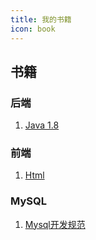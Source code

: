 ```yaml
---
title: 我的书籍
icon: book
---
```

## 书籍

### 后端 ###
1.  [Java 1.8](https://gitee.com/jinYang98/xiao-po-zhan/blob/master/%E4%B9%A6%E7%B1%8D/%E5%90%8E%E7%AB%AF/Java8%E5%AE%9E%E6%88%98%E7%AC%AC2%E7%89%88.pdf)

### 前端 ###
1. [Html](前端/Html.md)

### MySQL ###
1. [Mysql开发规范](https://gitee.com/jinYang98/xiao-po-zhan/blob/master/%E4%B9%A6%E7%B1%8D/%E6%95%B0%E6%8D%AE%E5%BA%93/Mysql%E5%BC%80%E5%8F%91%E8%A7%84%E8%8C%83.docx)




